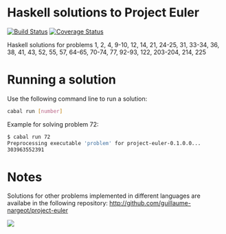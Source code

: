 Haskell solutions to Project Euler 
=====================

[![Build Status](https://travis-ci.org/guillaume-nargeot/project-euler-haskell.png?branch=master)](https://travis-ci.org/guillaume-nargeot/project-euler-haskell) [![Coverage Status](https://coveralls.io/repos/guillaume-nargeot/project-euler-haskell/badge.png?branch=master)](https://coveralls.io/r/guillaume-nargeot/project-euler-haskell?branch=master)

Haskell solutions for problems 1, 2, 4, 9-10, 12, 14, 21, 24-25, 31, 33-34, 36, 38, 41, 43, 52, 55, 57, 64-65, 70-74, 77, 92-93, 122, 203-204, 214, 225

# Running a solution

Use the following command line to run a solution:
```bash
cabal run [number]
```

Example for solving problem 72:

```bash
$ cabal run 72
Preprocessing executable 'problem' for project-euler-0.1.0.0...
303963552391
```

# Notes

Solutions for other problems implemented in different languages are availabe in the following repository: http://github.com/guillaume-nargeot/project-euler

<img src="https://projecteuler.net/profile/killy971.png"/>

